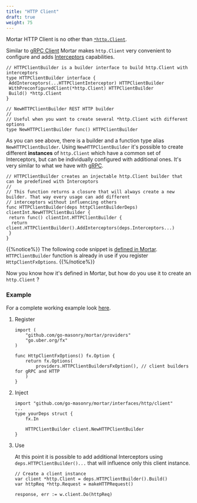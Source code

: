 ```yaml
---
title: "HTTP Client"
draft: true
weight: 75
---
```


Mortar HTTP Client is no other than [`*http.Client`](https://golang.org/pkg/net/http/#Client).

Similar to [gRPC Client](/clients/grpc) Mortar makes `http.Client` very convenient to configure and adds [Interceptors](/clients/interceptors) capabilities.

```golang
// HTTPClientBuilder is a builder interface to build http.Client with interceptors
type HTTPClientBuilder interface {
 AddInterceptors(...HTTPClientInterceptor) HTTPClientBuilder
 WithPreconfiguredClient(*http.Client) HTTPClientBuilder
 Build() *http.Client
}

// NewHTTPClientBuilder REST HTTP builder
//
// Useful when you want to create several *http.Client with different options
type NewHTTPClientBuilder func() HTTPClientBuilder
```

As you can see above, there is a builder and a function type alias `NewHTTPClientBuilder`.
Using `NewHTTPClientBuilder` it's possible to create different **instances** of `http.Client` which have a common set of Interceptors,
but can be individually configured with additional ones.
It's very similar to what we have with [gRPC](/clients/grpc/#customizing-grpc-connection).

```golang
// HTTPClientBuilder creates an injectable http.Client builder that can be predefined with Interceptors
//
// This function returns a closure that will always create a new builder. That way every usage can add different
// interceptors without influencing others
func HTTPClientBuilder(deps httpClientBuilderDeps) clientInt.NewHTTPClientBuilder {
 return func() clientInt.HTTPClientBuilder {
  return client.HTTPClientBuilder().AddInterceptors(deps.Interceptors...)
 }
}
```

{{%notice%}}
The following code snippet is [defined in Mortar](https://github.com/go-masonry/mortar/blob/master/constructors/partial/httpclient.go#L27).
`HTTPClientBuilder` function is already in use if you register `HttpClientFxOptions`.
{{%/notice%}}

Now you know how it's defined in Mortar, but how do you use it to create an `http.Client` ?

### Example

For a complete working example look [here](https://github.com/go-masonry/mortar-demo/blob/master/workshop/app/controllers/workshop.go#L59).

1. Register

   ```golang
   import (
       "github.com/go-masonry/mortar/providers"
       "go.uber.org/fx"
   )

   func HttpClientFxOptions() fx.Option {
       return fx.Options(
           providers.HTTPClientBuildersFxOption(), // client builders for gRPC and HTTP
       )
   }
   ```

2. Inject

    ```golang
    import "github.com/go-masonry/mortar/interfaces/http/client"
    ...
    type yourDeps struct {
        fx.In

        HTTPClientBuilder client.NewHTTPClientBuilder
    }
    ```

3. Use

   At this point it is possible to add additional Interceptors using `deps.HTTPClientBuilder()...` that will influence only this client instance.

   ```golang
   // Create a client instance
   var client *http.Client = deps.HTTPClientBuilder().Build()
   var httpReq *http.Request = makeHTTPRequest()
 
   response, err := w.client.Do(httpReq)
   ```
  
